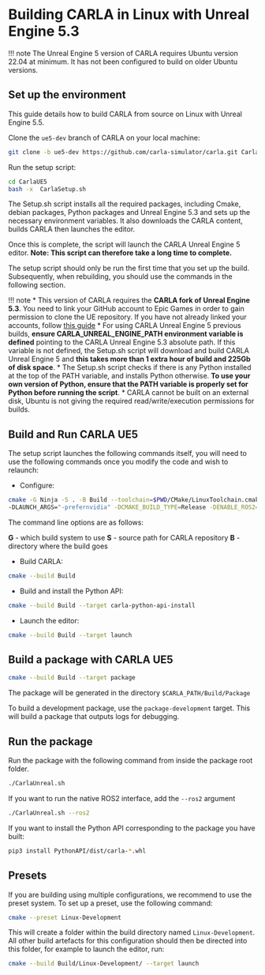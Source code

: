 # Building CARLA in Linux with Unreal Engine 5.3

!!! note
        The Unreal Engine 5 version of CARLA requires Ubuntu version 22.04 at minimum. It has not been configured to build on older Ubuntu versions.

## Set up the environment

This guide details how to build CARLA from source on Linux with Unreal Engine 5.5. 

Clone the `ue5-dev` branch of CARLA on your local machine:

```sh
git clone -b ue5-dev https://github.com/carla-simulator/carla.git CarlaUE5
```

Run the setup script:

```sh
cd CarlaUE5
bash -x  CarlaSetup.sh
```

The Setup.sh script installs all the required packages, including Cmake, debian packages, Python packages and Unreal Engine 5.3 and sets up the necessary environment variables. It also downloads the CARLA content, builds CARLA then launches the editor. 

Once this is complete, the script will launch the CARLA Unreal Engine 5 editor. **Note: This script can therefore take a long time to complete.**

The setup script should only be run the first time that you set up the build. Subsequently, when rebuilding, you should use the commands in the following section.

!!! note
        * This version of CARLA requires the **CARLA fork of Unreal Engine 5.3**. You need to link your GitHub account to Epic Games in order to gain permission to clone the UE repository. If you have not already linked your accounts, follow [this guide](https://www.unrealengine.com/en-US/ue4-on-github)
        * For using CARLA Unreal Engine 5 previous builds, **ensure CARLA_UNREAL_ENGINE_PATH environment variable is defined** pointing to the CARLA Unreal Engine 5.3 absolute path. If this variable is not defined, the Setup.sh script will download and build CARLA Unreal Engine 5 and **this takes more than 1 extra hour of build and 225Gb of disk space**.
        * The Setup.sh script checks if there is any Python installed at the top of the PATH variable, and installs Python otherwise. **To use your own version of Python, ensure that the PATH variable is properly set for Python before running the script**.
        * CARLA cannot be built on an external disk, Ubuntu is not giving the required read/write/execution permissions for builds.


## Build and Run CARLA UE5

The setup script launches the following commands itself, you will need to use the following commands once you modify the code and wish to relaunch:

* Configure:

```sh
cmake -G Ninja -S . -B Build --toolchain=$PWD/CMake/LinuxToolchain.cmake \
-DLAUNCH_ARGS="-prefernvidia" -DCMAKE_BUILD_TYPE=Release -DENABLE_ROS2=ON
```

The command line options are as follows:

**G** - which build system to use
**S** - source path for CARLA repository
**B** - directory where the build goes

* Build CARLA:

```sh
cmake --build Build
```

* Build and install the Python API:

```sh
cmake --build Build --target carla-python-api-install
```

* Launch the editor:

```sh
cmake --build Build --target launch
```

## Build a package with CARLA UE5

```sh
cmake --build Build --target package
```

The package will be generated in the directory `$CARLA_PATH/Build/Package`

To build a development package, use the `package-development` target. This will build a package that outputs logs for debugging. 

## Run the package

Run the package with the following command from inside the package root folder.

```sh
./CarlaUnreal.sh
```

If you want to run the native ROS2 interface, add the `--ros2` argument

```sh
./CarlaUnreal.sh --ros2
```

If you want to install the Python API corresponding to the package you have built:

```sh
pip3 install PythonAPI/dist/carla-*.whl
```

## Presets

If you are building using multiple configurations, we recommend to use the preset system. To set up a preset, use the following command:

```sh
cmake --preset Linux-Development
```

This will create a folder within the build directory named `Linux-Development`. All other build artefacts for this configuration should then be directed into this folder, for example to launch the editor, run:

```sh
cmake --build Build/Linux-Development/ --target launch
```